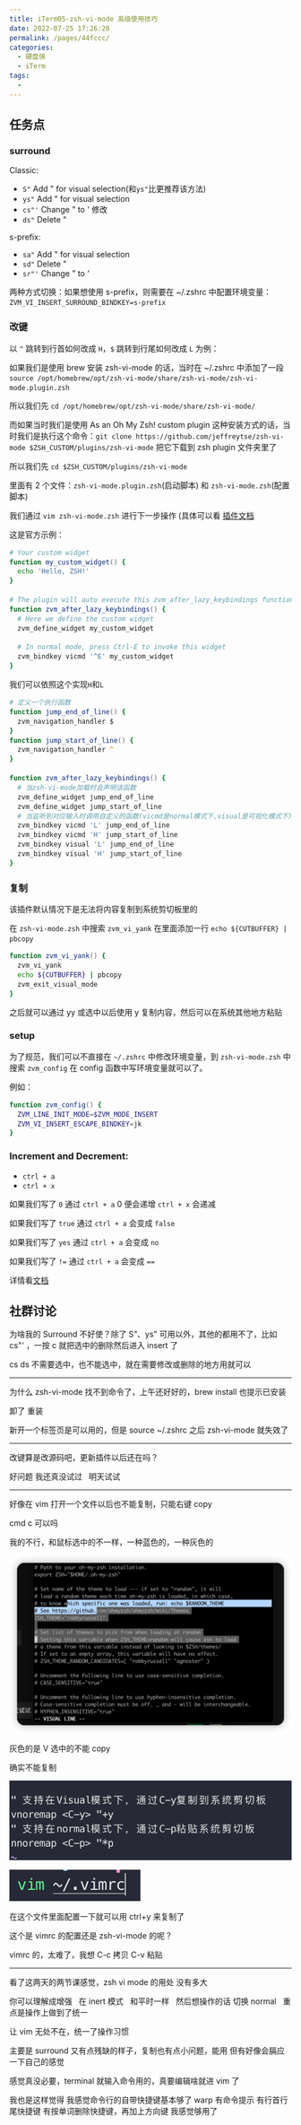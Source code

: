```yaml
---
title: iTerm05-zsh-vi-mode 高级使用技巧
date: 2022-07-25 17:26:20
permalink: /pages/44fccc/
categories:
  - 键盘侠
  - iTerm
tags:
  -
---
```


## 任务点

### surround

Classic:

- `S"` Add " for visual selection(和`ys"`比更推荐该方法)
- `ys"` Add " for visual selection
- `cs"'` Change " to ' 修改
- `ds"` Delete "

s-prefix:

- `sa"` Add " for visual selection
- `sd"` Delete "
- `sr"'` Change " to '

两种方式切换：如果想使用 s-prefix，则需要在 ~/.zshrc 中配置环境变量：`ZVM_VI_INSERT_SURROUND_BINDKEY=s-prefix`

### 改键

以 `^` 跳转到行首如何改成 `H`，`$` 跳转到行尾如何改成 `L` 为例：

如果我们是使用 brew 安装 zsh-vi-mode 的话，当时在 ~/.zshrc 中添加了一段 `source /opt/homebrew/opt/zsh-vi-mode/share/zsh-vi-mode/zsh-vi-mode.plugin.zsh`

所以我们先 `cd /opt/homebrew/opt/zsh-vi-mode/share/zsh-vi-mode/`

而如果当时我们是使用 As an Oh My Zsh! custom plugin 这种安装方式的话，当时我们是执行这个命令：`git clone https://github.com/jeffreytse/zsh-vi-mode $ZSH_CUSTOM/plugins/zsh-vi-mode` 把它下载到 zsh plugin 文件夹里了

所以我们先 `cd $ZSH_CUSTOM/plugins/zsh-vi-mode`

里面有 2 个文件：`zsh-vi-mode.plugin.zsh`(启动脚本) 和 `zsh-vi-mode.zsh`(配置脚本)

我们通过 `vim zsh-vi-mode.zsh` 进行下一步操作 (具体可以看 [插件文档](https://github.com/jeffreytse/zsh-vi-mode#custom-widgets-and-keybindings)

这是官方示例：

```zsh
# Your custom widget
function my_custom_widget() {
  echo 'Hello, ZSH!'
}

# The plugin will auto execute this zvm_after_lazy_keybindings function
function zvm_after_lazy_keybindings() {
  # Here we define the custom widget
  zvm_define_widget my_custom_widget

  # In normal mode, press Ctrl-E to invoke this widget
  zvm_bindkey vicmd '^E' my_custom_widget
}
```

我们可以依照这个实现`H`和`L`

```zsh
# 定义一个执行函数
function jump_end_of_line() {
  zvm_navigation_handler $
}
function jump_start_of_line() {
  zvm_navigation_handler ^
}

function zvm_after_lazy_keybindings() {
  # 当zsh-vi-mode加载时会声明该函数
  zvm_define_widget jump_end_of_line
  zvm_define_widget jump_start_of_line
  # 当监听到对应输入时调用自定义的函数(vicmd是normal模式下,visual是可视化模式下)
  zvm_bindkey vicmd 'L' jump_end_of_line
  zvm_bindkey vicmd 'H' jump_start_of_line
  zvm_bindkey visual 'L' jump_end_of_line
  zvm_bindkey visual 'H' jump_start_of_line
}
```

### 复制

该插件默认情况下是无法将内容复制到系统剪切板里的

在 `zsh-vi-mode.zsh` 中搜索 `zvm_vi_yank` 在里面添加一行 `echo ${CUTBUFFER} | pbcopy`

```zsh
function zvm_vi_yank() {
  zvm_vi_yank
  echo ${CUTBUFFER} | pbcopy
  zvm_exit_visual_mode
}
```

之后就可以通过 yy 或选中以后使用 y 复制内容，然后可以在系统其他地方粘贴

### setup

为了规范，我们可以不直接在 `~/.zshrc` 中修改环境变量，到 `zsh-vi-mode.zsh` 中搜索 `zvm_config` 在 config 函数中写环境变量就可以了。

例如：

```zsh
function zvm_config() {
  ZVM_LINE_INIT_MODE=$ZVM_MODE_INSERT
  ZVM_VI_INSERT_ESCAPE_BINDKEY=jk
}
```

### Increment and Decrement:

- `ctrl + a`
- `ctrl + x`

如果我们写了 `0` 通过 `ctrl + a` 0 便会递增 `ctrl + x` 会递减

如果我们写了 `true` 通过 `ctrl + a` 会变成 `false`

如果我们写了 `yes` 通过 `ctrl + a` 会变成 `no`

如果我们写了 `!=` 通过 `ctrl + a` 会变成 `==`

详情看[文档](https://github.com/jeffreytse/zsh-vi-mode#increment-and-decrement)

## 社群讨论

为啥我的 Surround 不好使？除了 S“、ys" 可用以外，其他的都用不了，比如 cs"' ，一按 c 就把选中的删除然后进入 insert 了

cs ds 不需要选中，也不能选中，就在需要修改或删除的地方用就可以

<hr />

为什么 zsh-vi-mode 找不到命令了，上午还好好的，brew install 也提示已安装

卸了 重装

新开一个标签页是可以用的，但是 source ~/.zshrc 之后 zsh-vi-mode 就失效了

<hr />

改键算是改源码吧，更新插件以后还在吗？

好问题 我还真没试过   明天试试

<hr />

好像在 vim 打开一个文件以后也不能复制，只能右键 copy

cmd c 可以吗

我的不行，和鼠标选中的不一样，一种蓝色的，一种灰色的

![](../../.vuepress/public/img/iTerm/012.png)

灰色的是 V 选中的不能 copy

确实不能复制

![](../../.vuepress/public/img/iTerm/013.png)

![](../../.vuepress/public/img/iTerm/014.png)

在这个文件里面配置一下就可以用 ctrl+y 来复制了

这个是 vimrc 的配置还是 zsh-vi-mode 的呢？

vimrc 的，太难了，我想 C-c 拷贝 C-v 粘贴

<hr />

看了这两天的两节课感觉，zsh vi mode 的用处 没有多大

你可以理解成增强   在 inert 模式   和平时一样   然后想操作的话 切换 normal   重点是操作上做到了统一

让 vim 无处不在，统一了操作习惯

主要是 surround 又有点残缺的样子，复制也有点小问题，能用 但有好像会膈应一下自己的感觉

感觉真没必要，terminal 就输入命令用的，真要编辑啥就进 vim 了

我也是这样觉得 我感觉命令行的自带快捷键基本够了 warp 有命令提示 有行首行尾快捷键 有按单词删除快捷键，再加上方向键 我感觉够用了
